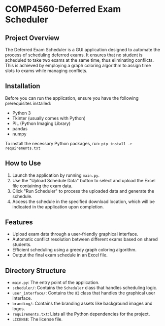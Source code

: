 # COMP4560-Deferred Exam Scheduler

## Project Overview
The Deferred Exam Scheduler is a GUI application designed to automate the process of scheduling deferred exams. It ensures that no student is scheduled to take two exams at the same time, thus eliminating conflicts. This is achieved by employing a graph coloring algorithm to assign time slots to exams while managing conflicts.

## Installation
Before you can run the application, ensure you have the following prerequisites installed:
- Python 3
- Tkinter (usually comes with Python)
- PIL (Python Imaging Library)
- pandas
- numpy

To install the necessary Python packages, run: ``pip install -r requirements.txt``

## How to Use
1. Launch the application by running `main.py`.
2. Use the "Upload Schedule Data" button to select and upload the Excel file containing the exam data.
3. Click "Run Scheduler" to process the uploaded data and generate the schedule.
4. Access the schedule in the specified download location, which will be indicated in the application upon completion.


## Features
- Upload exam data through a user-friendly graphical interface.
- Automatic conflict resolution between different exams based on shared students.
- Efficient scheduling using a greedy graph coloring algorithm.
- Output the final exam schedule in an Excel file.


## Directory Structure
- `main.py`: The entry point of the application.
- `scheduler/`: Contains the `Scheduler` class that handles scheduling logic.
- `user_interface/`: Contains the `UI` class that handles the graphical user interface.
- `branding/`: Contains the branding assets like background images and logos.
- `requirements.txt`: Lists all the Python dependencies for the project.
- `LICENSE`: The license file.
